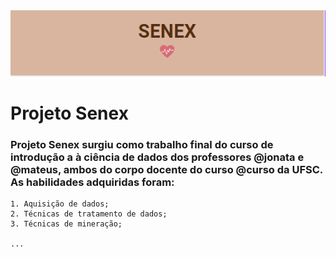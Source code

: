 <div align="center"</div>
<img src="imagens/senex.png"/>

<div align="left"</div>

# Projeto Senex
### Projeto Senex surgiu como trabalho final do curso de introdução a à ciência de dados dos professores @jonata e @mateus, ambos do corpo docente do curso @curso da UFSC. As habilidades adquiridas foram:
    1. Aquisição de dados;
    2. Técnicas de tratamento de dados;
    3. Técnicas de mineração;
    
    ...
